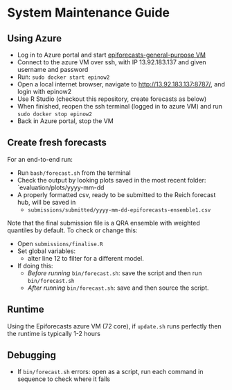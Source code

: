 # System Maintenance Guide 

## Using Azure

  - Log in to Azure portal and start [epiforecasts-general-purpose VM](https://portal.azure.com/#@epiforecastsoutlook.onmicrosoft.com/resource/subscriptions/2d9a656e-d2ff-4b55-9f35-99bddf874f1b/resourceGroups/epiforecasts-general-purpose/providers/Microsoft.Compute/virtualMachines/epiforecasts-general-purpose/overview)
  - Connect to the azure VM over ssh, with IP 13.92.183.137 and given username and password
  - Run: `sudo docker start epinow2`
  - Open a local internet browser, navigate to http://13.92.183.137:8787/, and login with epinow2
  - Use R Studio (checkout this repository, create forecasts as below)
  - When finished, reopen the ssh terminal (logged in to azure VM) and run `sudo docker stop epinow2`
  - Back in Azure portal, stop the VM

## Create fresh forecasts

For an end-to-end run:

- Run `bash/forecast.sh` from the terminal
- Check the output by looking plots saved in the most recent folder: `evaluation/plots/yyyy-mm-dd
- A properly formatted csv, ready to be submitted to the Reich forecast hub, will be saved in 
  - `submissions/submitted/yyyy-mm-dd-epiforecasts-ensemble1.csv`

Note that the final submission file is a QRA ensemble with weighted quantiles by default. To check or change this:
  - Open `submissions/finalise.R`
  - Set global variables:
    - alter line 12 to filter for a different model.
  - If doing this:
    - _Before running_ `bin/forecast.sh`: save the script and then run `bin/forecast.sh`
    - _After running_ `bin/forecast.sh`: save and then source the script.

## Runtime

Using the Epiforecasts azure VM (72 core), if `update.sh` runs perfectly then the runtime is typically 1-2 hours

## Debugging

- If `bin/forecast.sh` errors: open  as a script, run each command in sequence to check where it fails